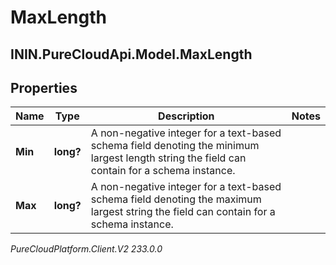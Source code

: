 # MaxLength

## ININ.PureCloudApi.Model.MaxLength

## Properties

|Name | Type | Description | Notes|
|------------ | ------------- | ------------- | -------------|
| **Min** | **long?** | A non-negative integer for a text-based schema field denoting the minimum largest length string the field can contain for a schema instance. | |
| **Max** | **long?** | A non-negative integer for a text-based schema field denoting the maximum largest string the field can contain for a schema instance. | |



_PureCloudPlatform.Client.V2 233.0.0_

